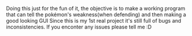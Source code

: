 Doing this just for the fun of it, the objective is to make a working program that can tell the pokémon's weakness(when defending) and then making a good looking GUI
Since this is my 1st real project it's still full of bugs and inconsistencies. If you enconter any issues please tell me :D
